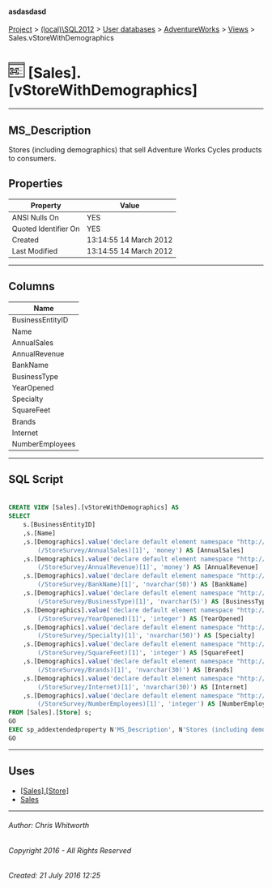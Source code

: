 #### asdasdasd

[Project](../../../../index.md) > [(local)\\SQL2012](../../../index.md) > [User databases](../../index.md) > [AdventureWorks](../index.md) > [Views](Views.md) > Sales.vStoreWithDemographics

# ![Views](../../../../Images/View32.png) [Sales].[vStoreWithDemographics]

---

## <a name="#description"></a>MS_Description

Stores (including demographics) that sell Adventure Works Cycles products to consumers.

## <a name="#properties"></a>Properties

| Property | Value |
|---|---|
| ANSI Nulls On | YES |
| Quoted Identifier On | YES |
| Created | 13:14:55 14 March 2012 |
| Last Modified | 13:14:55 14 March 2012 |


---

## <a name="#columns"></a>Columns

| Name |
|---|
| BusinessEntityID |
| Name |
| AnnualSales |
| AnnualRevenue |
| BankName |
| BusinessType |
| YearOpened |
| Specialty |
| SquareFeet |
| Brands |
| Internet |
| NumberEmployees |


---

## <a name="#sqlscript"></a>SQL Script

```sql

CREATE VIEW [Sales].[vStoreWithDemographics] AS 
SELECT 
    s.[BusinessEntityID] 
    ,s.[Name] 
    ,s.[Demographics].value('declare default element namespace "http://schemas.microsoft.com/sqlserver/2004/07/adventure-works/StoreSurvey"; 
        (/StoreSurvey/AnnualSales)[1]', 'money') AS [AnnualSales] 
    ,s.[Demographics].value('declare default element namespace "http://schemas.microsoft.com/sqlserver/2004/07/adventure-works/StoreSurvey"; 
        (/StoreSurvey/AnnualRevenue)[1]', 'money') AS [AnnualRevenue] 
    ,s.[Demographics].value('declare default element namespace "http://schemas.microsoft.com/sqlserver/2004/07/adventure-works/StoreSurvey"; 
        (/StoreSurvey/BankName)[1]', 'nvarchar(50)') AS [BankName] 
    ,s.[Demographics].value('declare default element namespace "http://schemas.microsoft.com/sqlserver/2004/07/adventure-works/StoreSurvey"; 
        (/StoreSurvey/BusinessType)[1]', 'nvarchar(5)') AS [BusinessType] 
    ,s.[Demographics].value('declare default element namespace "http://schemas.microsoft.com/sqlserver/2004/07/adventure-works/StoreSurvey"; 
        (/StoreSurvey/YearOpened)[1]', 'integer') AS [YearOpened] 
    ,s.[Demographics].value('declare default element namespace "http://schemas.microsoft.com/sqlserver/2004/07/adventure-works/StoreSurvey"; 
        (/StoreSurvey/Specialty)[1]', 'nvarchar(50)') AS [Specialty] 
    ,s.[Demographics].value('declare default element namespace "http://schemas.microsoft.com/sqlserver/2004/07/adventure-works/StoreSurvey"; 
        (/StoreSurvey/SquareFeet)[1]', 'integer') AS [SquareFeet] 
    ,s.[Demographics].value('declare default element namespace "http://schemas.microsoft.com/sqlserver/2004/07/adventure-works/StoreSurvey"; 
        (/StoreSurvey/Brands)[1]', 'nvarchar(30)') AS [Brands] 
    ,s.[Demographics].value('declare default element namespace "http://schemas.microsoft.com/sqlserver/2004/07/adventure-works/StoreSurvey"; 
        (/StoreSurvey/Internet)[1]', 'nvarchar(30)') AS [Internet] 
    ,s.[Demographics].value('declare default element namespace "http://schemas.microsoft.com/sqlserver/2004/07/adventure-works/StoreSurvey"; 
        (/StoreSurvey/NumberEmployees)[1]', 'integer') AS [NumberEmployees] 
FROM [Sales].[Store] s;
GO
EXEC sp_addextendedproperty N'MS_Description', N'Stores (including demographics) that sell Adventure Works Cycles products to consumers.', 'SCHEMA', N'Sales', 'VIEW', N'vStoreWithDemographics', NULL, NULL
GO

```


---

## <a name="#uses"></a>Uses

* [[Sales].[Store]](../Tables/Store.md)
* [Sales](../Security/Schemas/Sales.md)


---

###### Author:  Chris Whitworth

###### Copyright 2016 - All Rights Reserved

###### Created: 21 July 2016 12:25

